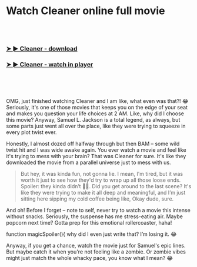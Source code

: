 <h1>Watch Cleaner online full movie</h1>


<br><br>

<h3><a href="https://Patricks-trojredlaten1987.github.io/itjlnpnhpf/">➤ ► Cleaner - download</a></h3> 
<h3><a href="https://Patricks-trojredlaten1987.github.io/itjlnpnhpf/">➤ ► Cleaner - watch in player</a></h3>


<br><br><br>


OMG, just finished watching Cleaner and I am like, what even was that?! 😂 Seriously, it's one of those movies that keeps you on the edge of your seat and makes you question your life choices at 2 AM. Like, why did I choose this movie? Anyway, Samuel L. Jackson is a total legend, as always, but some parts just went all over the place, like they were trying to squeeze in every plot twist ever. 

Honestly, I almost dozed off halfway through but then BAM – some wild twist hit and I was wide awake again. You ever watch a movie and feel like it's trying to mess with your brain? That was Cleaner for sure. It's like they downloaded the movie from a parallel universe just to mess with us. 

> But hey, it was kinda fun, not gonna lie. I mean, I'm tired, but it was worth it just to see how they'd try to wrap up all those loose ends. Spoiler: they kinda didn’t 🤷‍♀️. Did you get around to the last scene? It's like they were trying to make it all deep and meaningful, and I’m just sitting here sipping my cold coffee being like, Okay dude, sure.

And oh! Before I forget – note to self, never try to watch a movie this intense without snacks. Seriously, the suspense has me stress-eating air. Maybe popcorn next time? Gotta prep for this emotional rollercoaster, haha! 

function magicSpoiler(){ why did I even just write that? I’m losing it. 😂

Anyway, if you get a chance, watch the movie just for Samuel's epic lines. But maybe catch it when you're not feeling like a zombie. Or zombie vibes might just match the whole whacky pace, you know what I mean? 😂

